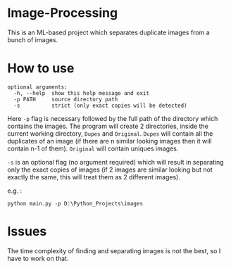 # Image-Processing
This is an ML-based project which separates duplicate images from a bunch of images.

# How to use
```
optional arguments:
  -h, --help  show this help message and exit
  -p PATH     source directory path
  -s          strict (only exact copies will be detected)
  ```
Here `-p` flag is necessary followed by the full path of the directory which contains the images.
The program will create 2 directories, inside the current working directory, `Dupes` and `Original`. `Dupes` will contain all the duplicates of an image (if there are n similar looking images then it will contain n-1 of them). `Original` will contain uniques images.

`-s` is an optional flag (no argument required) which will result in separating only the exact copies of images (if 2 images are similar looking but not exactly the same, this will treat them as 2 different images).

e.g. :
```
python main.py -p D:\Python_Projects\images
```

 
# Issues
The time complexity of finding and separating images is not the best, so I have to work on that.
